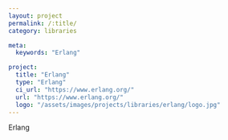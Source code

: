 ```yaml
---
layout: project
permalink: /:title/
category: libraries

meta:
  keywords: "Erlang"

project:
  title: "Erlang"
  type: "Erlang"
  ci_url: "https://www.erlang.org/"
  url: "https://www.erlang.org/"
  logo: "/assets/images/projects/libraries/erlang/logo.jpg"
---
```


<p>Erlang</p>
